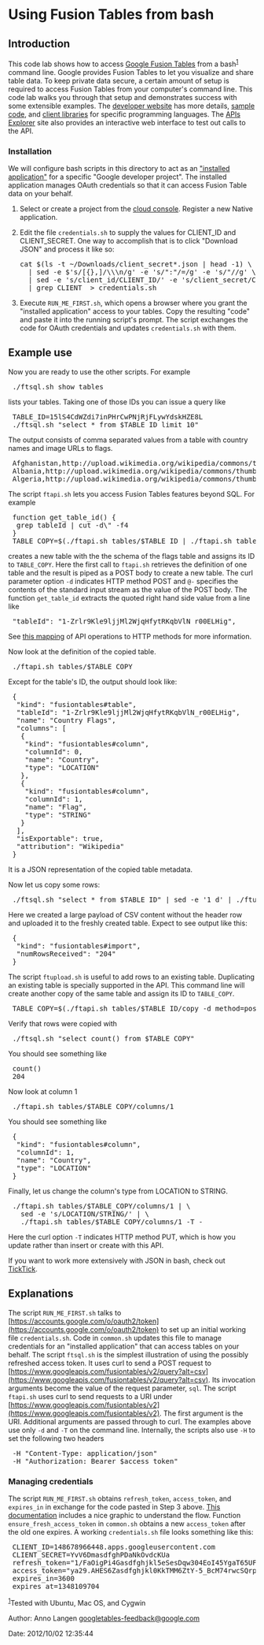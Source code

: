# Using Fusion Tables from bash

## Introduction

This code lab shows how to access [Google Fusion
Tables](https://www.google.com/fusiontables) from a bash<sup>[1](#fn.1)</sup>
command line. Google provides Fusion Tables to let you visualize and share table
data. To keep private data secure, a certain amount of setup is required to
access Fusion Tables from your computer's command line. This code lab walks you
through that setup and demonstrates success with some extensible examples. The
[developer website](https://developers.google.com/fusiontables) has more
details, [sample
code](https://developers.google.com/fusiontables/docs/sample_code), and [client
libraries](https://developers.google.com/fusiontables/docs/v2/libraries) for
specific programming languages. The [APIs
Explorer](https://developers.google.com/apis-explorer/#p/fusiontables/v2/) site
also provides an interactive web interface to test out calls to the API.

### Installation

We will configure bash scripts in this directory to act as an ["installed
application"](https://developers.google.com/accounts/docs/OAuth2InstalledApp)
for a specific "Google developer project". The installed application manages
OAuth credentials so that it can access Fusion Table data on your behalf.

1.  Select or create a project from the [cloud
    console](https://cloud.google.com/console/start/api?id=fusiontables).
    Register a new Native application.
2.  Edit the file `credentials.sh` to supply the values for CLIENT_ID and
    CLIENT_SECRET. One way to accomplish that is to click "Download JSON" and
    process it like so:

    <pre>cat $(ls -t ~/Downloads/client_secret*.json | head -1) \
      | sed -e $'s/[{},]/\\\n/g' -e 's/":"/=/g' -e 's/"//g' \
      | sed -e 's/client_id/CLIENT_ID/' -e 's/client_secret/CLIENT_SECRET/' \
      | grep CLIENT_ > credentials.sh
    </pre>

3.  Execute `RUN_ME_FIRST.sh`, which opens a browser where you grant the
    "installed application" access to your tables. Copy the resulting "code" and
    paste it into the running script's prompt. The script exchanges the code for
    OAuth credentials and updates `credentials.sh` with them.

## Example use

Now you are ready to use the other scripts. For example

<pre> ./ftsql.sh show tables
</pre>

lists your tables. Taking one of those IDs you can issue a query like

<pre> TABLE_ID=15lS4CdWZdi7inPHrCwPNjRjFLywYdskHZE8L
 ./ftsql.sh "select * from $TABLE_ID limit 10"
</pre>

The output consists of comma separated values from a table with country names
and image URLs to flags.

<pre> Afghanistan,http://upload.wikimedia.org/wikipedia/commons/thumb/9/9a/Flag_of_Afghanistan.svg/22px-Flag_of_Afghanistan.svg.png
 Albania,http://upload.wikimedia.org/wikipedia/commons/thumb/3/36/Flag_of_Albania.svg/22px-Flag_of_Albania.svg.png
 Algeria,http://upload.wikimedia.org/wikipedia/commons/thumb/7/77/Flag_of_Algeria.svg/22px-Flag_of_Algeria.svg.png
</pre>

The script `ftapi.sh` lets you access Fusion Tables features beyond SQL. For
example

<pre> function get_table_id() {
  grep tableId | cut -d\" -f4
 }
 TABLE_COPY=$(./ftapi.sh tables/$TABLE_ID | ./ftapi.sh tables -d @- | get_table_id)
</pre>

creates a new table with the the schema of the flags table and assigns its ID to
`TABLE_COPY`. Here the first call to `ftapi.sh` retrieves the definition of one
table and the result is piped as a POST body to create a new table. The curl
parameter option `-d` indicates HTTP method POST and `@-` specifies the contents
of the standard input stream as the value of the POST body. The function
`get_table_id` extracts the quoted right hand side value from a line like

<pre> "tableId": "1-Zrlr9Kle9ljjMl2WjqHfytRKqbVlN_r00ELHig",
</pre>

See [this
mapping](https://developers.google.com/fusiontables/docs/v2/getting_started#background-operations)
of API operations to HTTP methods for more information.

Now look at the definition of the copied table.

<pre> ./ftapi.sh tables/$TABLE_COPY
</pre>

Except for the table's ID, the output should look like:

<pre> {
  "kind": "fusiontables#table",
  "tableId": "1-Zrlr9Kle9ljjMl2WjqHfytRKqbVlN_r00ELHig",
  "name": "Country Flags",
  "columns": [
   {
    "kind": "fusiontables#column",
    "columnId": 0,
    "name": "Country",
    "type": "LOCATION"
   },
   {
    "kind": "fusiontables#column",
    "columnId": 1,
    "name": "Flag",
    "type": "STRING"
   }
  ],
  "isExportable": true,
  "attribution": "Wikipedia"
 }
</pre>

It is a JSON representation of the copied table metadata.

Now let us copy some rows:

<pre> ./ftsql.sh "select * from $TABLE_ID" | sed -e '1 d' | ./ftupload.sh $TABLE_COPY
</pre>

Here we created a large payload of CSV content without the header row and
uploaded it to the freshly created table. Expect to see output like this:

<pre> {
  "kind": "fusiontables#import",
  "numRowsReceived": "204"
 }
</pre>

The script `ftupload.sh` is useful to add rows to an existing table. Duplicating
an existing table is specially supported in the API. This command line will
create another copy of the same table and assign its ID to `TABLE_COPY`.

<pre> TABLE_COPY=$(./ftapi.sh tables/$TABLE_ID/copy -d method=post | get_table_id)
</pre>

Verify that rows were copied with

<pre> ./ftsql.sh "select count() from $TABLE_COPY"
</pre>

You should see something like

<pre> count()
 204
</pre>

Now look at column 1

<pre> ./ftapi.sh tables/$TABLE_COPY/columns/1
</pre>

You should see something like

<pre> {
  "kind": "fusiontables#column",
  "columnId": 1,
  "name": "Country",
  "type": "LOCATION"
 }
</pre>

Finally, let us change the column's type from LOCATION to STRING.

<pre> ./ftapi.sh tables/$TABLE_COPY/columns/1 | \
   sed -e 's/LOCATION/STRING/' | \
   ./ftapi.sh tables/$TABLE_COPY/columns/1 -T -
</pre>

Here the curl option `-T` indicates HTTP method PUT, which is how you update
rather than insert or create with this API.

If you want to work more extensively with JSON in bash, check out
[TickTick](https://github.com/kristopolous/TickTick).

## Explanations

The script `RUN_ME_FIRST.sh` talks to
[https://accounts.google.com/o/oauth2/token](https://accounts.google.com/o/oauth2/token)
to set up an initial working file `credentials.sh`. Code in `common.sh` updates
this file to manage credentials for an "installed application" that can access
tables on your behalf. The script `ftsql.sh` is the simplest illustration of
using the possibly refreshed access token. It uses curl to send a POST request
to
[https://www.googleapis.com/fusiontables/v2/query?alt=csv](https://www.googleapis.com/fusiontables/v2/query?alt=csv).
Its invocation arguments become the value of the request parameter, `sql`. The
script `ftapi.sh` uses curl to send requests to a URI under
[https://www.googleapis.com/fusiontables/v2](https://www.googleapis.com/fusiontables/v2).
The first argument is the URI. Additional arguments are passed through to curl.
The examples above use only `-d` and `-T` on the command line. Internally, the
scripts also use `-H` to set the following two headers

<pre> -H "Content-Type: application/json"
 -H "Authorization: Bearer $access_token"
</pre>

### Managing credentials

The script `RUN_ME_FIRST.sh` obtains `refresh_token`, `access_token`, and
`expires_in` in exchange for the code pasted in Step 3 above. [This
documentation](https://developers.google.com/accounts/docs/OAuth2#installed)
includes a nice graphic to understand the flow. Function
`ensure_fresh_access_token` in `common.sh` obtains a new `access_token` after
the old one expires. A working `credentials.sh` file looks something like this:

<pre> CLIENT_ID=148678966448.apps.googleusercontent.com
 CLIENT_SECRET=YvV6DmasdfghPDaNkOvdcKUa
 refresh_token="1/FaOigPi4Gasdfghjkl5eSesDqw304EoI45YgaT65UFAM"
 access_token="ya29.AHES6Zasdfghjkl0KkTMM6ZtY-5_BcM74rwcSQrpp8NIEvNI"
 expires_in=3600
 expires_at=1348109704
</pre>

<sup>[1](#fnr.1)</sup>Tested with Ubuntu, Mac OS, and Cygwin

Author: Anno Langen
[<googletables-feedback@google.com>](mailto:googletables-feedback@google.com)

Date: 2012/10/02 12:35:44
